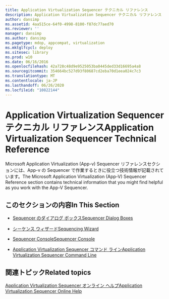 ```yaml
---
title: Application Virtualization Sequencer テクニカル リファレンス
description: Application Virtualization Sequencer テクニカル リファレンス
author: dansimp
ms.assetid: 4aa515ce-64f0-4998-8100-f87dc77aed70
ms.reviewer: ''
manager: dansimp
ms.author: dansimp
ms.pagetype: mdop, appcompat, virtualization
ms.mktglfcycl: deploy
ms.sitesec: library
ms.prod: w10
ms.date: 06/16/2016
ms.openlocfilehash: 42a728c48d9e9525053ba0445ded33d16695a4a8
ms.sourcegitcommit: 354664bc527d93f80687cd2eba70d1eea024c7c3
ms.translationtype: MT
ms.contentlocale: ja-JP
ms.lasthandoff: 06/26/2020
ms.locfileid: "10822144"
---
```

# <span data-ttu-id="c1bb5-103">Application Virtualization Sequencer テクニカル リファレンス</span><span class="sxs-lookup"><span data-stu-id="c1bb5-103">Application Virtualization Sequencer Technical Reference</span></span>


<span data-ttu-id="c1bb5-104">Microsoft Application Virtualization (App-v) Sequencer リファレンスセクションには、App-v の Sequencer で作業するときに役立つ技術情報が記載されています。</span><span class="sxs-lookup"><span data-stu-id="c1bb5-104">The Microsoft Application Virtualization (App-V) Sequencer Reference section contains technical information that you might find helpful as you work with the App-V Sequencer.</span></span>

## <span data-ttu-id="c1bb5-105">このセクションの内容</span><span class="sxs-lookup"><span data-stu-id="c1bb5-105">In This Section</span></span>


-   [<span data-ttu-id="c1bb5-106">Sequencer のダイアログ ボックス</span><span class="sxs-lookup"><span data-stu-id="c1bb5-106">Sequencer Dialog Boxes</span></span>](sequencer-dialog-boxes.md)

-   [<span data-ttu-id="c1bb5-107">シーケンス ウィザード</span><span class="sxs-lookup"><span data-stu-id="c1bb5-107">Sequencing Wizard</span></span>](sequencing-wizard.md)

-   [<span data-ttu-id="c1bb5-108">Sequencer Console</span><span class="sxs-lookup"><span data-stu-id="c1bb5-108">Sequencer Console</span></span>](sequencer-console.md)

-   [<span data-ttu-id="c1bb5-109">Application Virtualization Sequencer コマンド ライン</span><span class="sxs-lookup"><span data-stu-id="c1bb5-109">Application Virtualization Sequencer Command Line</span></span>](application-virtualization-sequencer-command-line.md)

## <span data-ttu-id="c1bb5-110">関連トピック</span><span class="sxs-lookup"><span data-stu-id="c1bb5-110">Related topics</span></span>


[<span data-ttu-id="c1bb5-111">Application Virtualization Sequencer オンライン ヘルプ</span><span class="sxs-lookup"><span data-stu-id="c1bb5-111">Application Virtualization Sequencer Online Help</span></span>](application-virtualization-sequencer-online-help.md)

 

 





